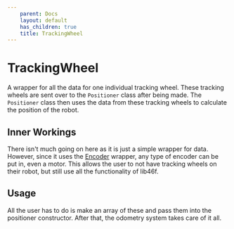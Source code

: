 ```yaml
---
    parent: Docs
    layout: default
    has_children: true
    title: TrackingWheel
---
```

# TrackingWheel
A wrapper for all the data for one individual tracking wheel. These tracking wheels are sent over to the `Positioner` class after being made. The `Positioner` class then uses the data from these tracking wheels to calculate the position of the robot.

## Inner Workings
There isn't much going on here as it is just a simple wrapper for data. However, since it uses the [Encoder](../Encoder/) wrapper, any type of encoder can be put in, even a motor. This allows the user to not have tracking wheels on their robot, but still use all the functionality of lib46f. 

## Usage
All the user has to do is make an array of these and pass them into the positioner constructor. After that, the odometry system takes care of it all. 